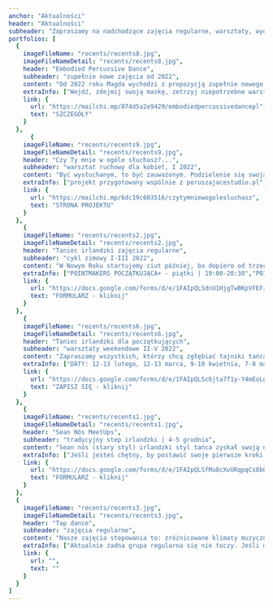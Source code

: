 ```yaml
---
anchor: "Aktualności"
header: "Aktualności"
subheader: "Zapraszamy na nadchodzące zajęcia regularne, warsztaty, wydarzenia, projekty."
portfolios: [
  {
    imageFileName: "recents/recents8.jpg",
    imageFileNameDetail: "recents/recents8.jpg",
    header: "Embodied Percussive Dance",
    subheader: "zupełnie nowe zajęcia od 2022",
    content: "Od 2022 roku Magda wychodzi z propozycją zupełnie nowego podejścia do stepowania, które nazwała Embodied Percussive Dance. Zajęcia będą połączeniem różnorodnych technik uważnej pracy z ciałem oraz stepowania, nie ograniczonego do konkretnego stylu czy techniki. Celem zajęć jest poszukiwanie techniki tanecznej najbardziej dostrojonej do nas samych, a także wspieranie autoekspresji i własnych środków wyrazu.  ",
    extraInfo: ["Wejdź, zdejmij swoją maskę, zetrzyj niepotrzebne warstwy, odetchnij swoją autentycznością i powiedz, co potrzebujesz powiedzieć w tej chwili.", "Daty będą ogłoszone wkrótce, natomiast zachęcamy, aby zapoznac się z opisem zajęć."],
    link: {
      url: "https://mailchi.mp/874d5a2e9429/embodiedpercussivedancepl",
      text: "SZCZEGÓŁY"
    }
  },  
      {
    imageFileName: "recents/recents9.jpg",
    imageFileNameDetail: "recents/recents9.jpg",
    header: "Czy Ty mnie w ogóle słuchasz?...",
    subheader: "warsztat ruchowy dla kobiet, I 2022",
    content: "Być wysłuchanym, to być zauważonym. Podzielenie się swoją opowieścią z nieoceniającą nas, akceptującą i współczującą osobą bywa prawdziwie terapeutycznym, potrafiącym uleczyć duszę doświadczeniem. Zbyt wiele z nas milczy. Ze strachu, stresu, braku świadomości, bezradności, świadomości bycia ocenianym lub zwyczajnie z braku osób, które są gotowe nas wysłuchać. Naszym projektem chcemy stymulować, szczególnie wśród kobiet, gotowość zarówno do uważnego słuchania, jak i korzystania z własnego głosu.",
    extraInfo: ["projekt przygotowany wspólnie z poruszajacestudio.pl", "weekendowy warsztat dla kobiet, którego głównym tematem jest doskonalenie sztuki słuchania oraz stwarzanie przestrzeni do bycia wysłuchanym","świadoma praca z ciałem, poprzez którą chcemy zainicjować procesy ekspresji głębiej schowanych emocji, niewypowiedzianych dotychczas słów, nieprzekazanych myśli, historii spychanych do zakamarków dusz w strachu przed oceną, stygmą, odsłonięciem swojej wrażliwości","praca z uważnością", "uczestnictwo bezpłatne", "obowiązują zapisy przez formularz"],
    link: {
      url: "https://mailchi.mp/6dc19c603516/czytymniewogolesluchasz",
      text: "STRONA PROJEKTU"
    }
  },
    {
    imageFileName: "recents/recents2.jpg",
    imageFileNameDetail: "recents/recents2.jpg",
    header: "Taniec irlandzki zajęcia regularne",
    subheader: "cykl zimowy I-III 2022",
    content: "W Nowym Roku startujemy ciut później, bo dopiero od trzeciego tygodnia stycznia, czyli 19.01.2022. W lutym może nastąpić mini korekta godzin, ale będziemy Was informować na bieżąco i najpierw zapytamy na zajęciach. W styczniu grupy wyglądają następująco:",
    extraInfo: ["POINTMAKERS POCZĄTKUJĄCA+ - piątki | 19:00-20:30","POINTMAKERS ŚREDNIOZAAWANSOWANA - czwartki | 20:30-22:00", "TREBLEMAKERS POCZĄTKUJĄCA+ - środy | 17:30-19:00", "TREBLEMAKERS ŚREDNIOZAAWANSOWANA - piątki | 17:30-19:00", "UWAGA! Grupa stepu średniozaawansowana stanęła pod znakiem zapytania ze względu na dość skąpą frekwencję pod koniec zeszłego cyklu. Jeżeli w styczniu nie zbierze się nam 6 regularnych osób to są 3 opcje. Albo przejdzie ona w stan hibernacji, albo spotkania będą nieformalne i ze zrzutką salową, albo zapraszamy na zajęcia do grupy początkującej +, która robi bardzo szybkie postępy. ", "Szczegóły organizacyjne znajdziecie w poniższym formularzu rejestracyjnym."],
    link: {
      url: "https://docs.google.com/forms/d/e/1FAIpQLSdnU1HjgTwBKpVFEFz2VONRVogsRjBbWVV0TMoeYt6sqHAi6A/viewform",
      text: "FORMULARZ - kliknij"
    }
  },
    {
    imageFileName: "recents/recents6.jpg",
    imageFileNameDetail: "recents/recents6.jpg",
    header: "Taniec irlandzki dla początkujących",
    subheader: "warsztaty weekendowe II-V 2022",
    content: "Zapraszamy wszystkich, którzy chcą zgłębiać tajniki tańca irlandzkiego od podstaw lub mają malutkie doświadczenie z tańcem irlandzkim! Podczas każdych zajęć będziemy uczyć się nowego zestawu kroków, więc można przybywać na wybrane zajęcia bez obawy, że nie będziecie wiedzieć, o co chodzi. Będziemy wracać regularnie do podstawowych elementów i stopiowo dawać Wam nowe wyzwania. Już cieszymy się na zajęcia z Wami!",
    extraInfo: ["DATY: 12-13 lutego, 12-13 marca, 9-10 kwietnia, 7-8 maja","GRUPY: 11:00-12:30 - taniec irlandzki soft shoes (miękkie buty), 12:30-14:00 - step irlandzki ","MIEJSCE: Retro Dance Studio, ul. Wielka 19 (przy Starym Rynku)", "INWESTYCJA: 35 zł - pojedyncze zajęcia 1,5 h, 180 zł - karnet 6 zajęć, 300 zł - karnet 12 zajęć", "ZAPISY tylko przez poniższy formularz", "UWAGA! 13 marca z okazji Dnia św. Patryka będzie wyjątkowy dzień warsztatowy z darmowym wstępem. Kontynuacją warsztatów będzie impreza Szmaragdowe Céilí. Miejsce: Dom Tramwajarza, Jeżyce. Szczegóły godzinowe i lokalowe podamy Wam niebawem."],
    link: {
      url: "https://docs.google.com/forms/d/e/1FAIpQLSc6jta7f1y-Y4mEoLgUy9RCF6j8q_2VYJ9OOgtAIYsXnLHqzQ/viewform",
      text: "ZAPISZ SIĘ - kliknij"
    }
  },
    {
    imageFileName: "recents/recents1.jpg",
    imageFileNameDetail: "recents/recents1.jpg",
    header: "Sean Nós MeetUps",
    subheader: "tradycyjny step irlandzki | 4-5 grudnia",
    content: "Sean nós (stary styl) irlandzki styl tańca zyskał swoją nazwę około 20 lat temu, wywodząc się z wiejskich regionów Irlandii, gdzie tradycja tańca i muzyki była naturalną potrzebą i sposobem na rozrywkę społeczną. Ostatnio staje się coraz bardziej popularny, prawdopodobnie ze względu na swoją spontaniczność i swobodę wyrażania siebie. Ruchy nóg są niewielkie i mniej przestrzenne, blisko podłogi, a ciało jest zrelaksowane od pasa w górę. Ponieważ jest to forma improwizowana, każdy tancerz prezentuje swój własny, niepowtarzalny styl. Tancerze Sean nós pozostają w bliskim kontakcie z muzykami i wszyscy reagują na to, co dzieje się tu i teraz. Pragnienie łączenia energii tancerzy i muzyków, których pasją są irlandzkie klimaty oraz chęć poszukiwania dialogu między nimi pcha nas nieuchronnie ku próbie wypracowania regularnej przestrzeni ku temu :) Dlatego też zapraszamy serdecznie na Sean NósMeetUps!",
    extraInfo: ["Jeśli jesteś chętny, by postawić swoje pierwsze kroki w stylu sean nós, napisz do nas. Dysponujemy kursem online dla początkujących, który da Ci wgląd w tę technikę.", "Najbliższe daty: 4-5 grudnia 2021. Zapisz się przez poniższy formularz."],
    link: {
      url: "https://docs.google.com/forms/d/e/1FAIpQLSfMu8cXvURqpqCs8bQLYhl1rP8Xd3NGx31BYrUIT4Ypn3P3yg/viewform",
      text: "FORMULARZ - kliknij"
    }
  },
  {
    imageFileName: "recents/recents3.jpg",
    imageFileNameDetail: "recents/recents3.jpg",
    header: "Tap dance",
    subheader: "zajęcia regularne",
    content: "Nasze zajęcia stepowania to: zróżnicowane klimaty muzyczne, intrygujące kroki, zachęta do kreatywności i improwizacji i przyjazna społeczność. Podczas zajęć regularnych skupiamy się na technice tańca oraz improwizacji.",
    extraInfo: ["Aktualnie żadna grupa regularna się nie toczy. Jeśli masz chęć się uczyć, napisz do nas i umów się na lekcję prywatną."],
    link: {
      url: "",
      text: ""
    }
  }
]
---
```

